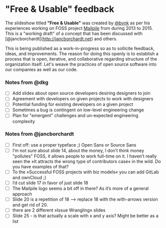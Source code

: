 # "Free & Usable" feedback

The slideshow titled **"Free & Usable"** was created by [@bvnk](https://brennannovak.com) as per his experiences working on FOSS project [Mailpile](https://mailpile.is) from during 2013 to 2015. This is a "working draft" of a concept that has been discussed with [@jancborchardt[(http://jancborchardt.net) and others.

This is being published as a work-in-progress so as to sollicite feedback, ideas, and improvements. The reason for doing this openly is to establish a process that is open, iterative, and collaborative regarding structure of the organization itself. Let's weave the practices of open source software into our companies as well as our code.

### Notes from @dkg
  
- [ ] Add slides about open source developers desiring designers to join
- [ ] Agreement with developers on given projects to work with designers
- [ ] Potential funding for existing developers on a given project
- [ ] Sometimes a bug is contingent on low-level engineering change
- [ ] Plan for "emergent" challenges and un-expected engineering complexity

### Notes from @jancborchardt

- [ ] First off: use a proper typeface ;) Open Sans or Source Sans
- [ ] I’m not sure about slide 14, about the money, I don’t think money "pollutes" FOSS, it allows people to work full-time on it. I haven’t really seen the »It attracts the wrong type of contributors case« in the wild. Do you have examples of that?
- [ ] To the »Successful FOSS projects with biz models« you can add GitLab and ownCloud ;)
- [ ] I’d cut slide 17 in favor of just slide 18
- [ ] The Mailpile logo seems a bit off in there? As it’s more of a general approach
- [ ] Slide 20 is a repetition of 18 –> replace 18 with the with-arrows version and get rid of 20.
- [ ] there are 2 different »Issue Wrangling« slides
- [ ] Slide 25 - is that actually a scale with x and y axis? Might be better as a list